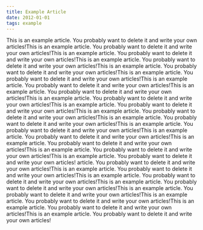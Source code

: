 ```yaml
---
title: Example Article
date: 2012-01-01
tags: example
---
```


This is an example article. You probably want to delete it and write your own articles!This is an example article. You probably want to delete it and write your own articles!This is an example article. You probably want to delete it and write your own articles!This is an example article. You probably want to delete it and write your own articles!This is an example article. You probably want to delete it and write your own articles!This is an example article. You probably want to delete it and write your own articles!This is an example article. You probably want to delete it and write your own articles!This is an example article. You probably want to delete it and write your own articles!This is an example article. You probably want to delete it and write your own articles!This is an example article. You probably want to delete it and write your own articles!This is an example article. You probably want to delete it and write your own articles!This is an example article. You probably want to delete it and write your own articles!This is an example article. You probably want to delete it and write your own articles!This is an example article. You probably want to delete it and write your own articles!This is an example article. You probably want to delete it and write your own articles!This is an example article. You probably want to delete it and write your own articles!This is an example article. You probably want to delete it and write your own articles!
article. You probably want to delete it and write your own articles!This is an example article. You probably want to delete it and write your own articles!This is an example article. You probably want to delete it and write your own articles!This is an example article. You probably want to delete it and write your own articles!This is an example article. You probably want to delete it and write your own articles!This is an example article. You probably want to delete it and write your own articles!This is an example article. You probably want to delete it and write your own articles!This is an example article. You probably want to delete it and write your own articles!
